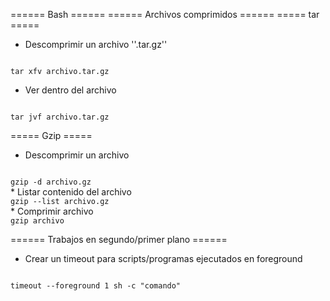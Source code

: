 ====== Bash ======
====== Archivos comprimidos ======
===== tar =====

  * Descomprimir un archivo ''.tar.gz''
<code bash>
tar xfv archivo.tar.gz
</code>

  * Ver dentro del archivo
<code bash>
tar jvf archivo.tar.gz
</code>

===== Gzip =====
  * Descomprimir un archivo
<code bash>
gzip -d archivo.gz
</code>
  * Listar contenido del archivo
<code bash>
gzip --list archivo.gz
</code>
  * Comprimir archivo
<code bash>
gzip archivo
</code>

====== Trabajos en segundo/primer plano ======

  * Crear un timeout para scripts/programas ejecutados en foreground
<code bash>
timeout --foreground 1 sh -c "comando"
</code>
